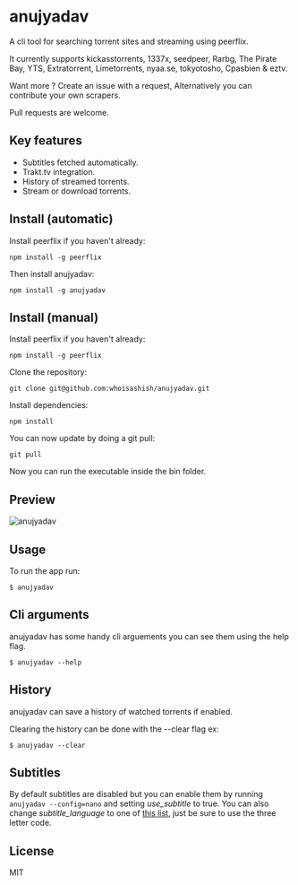 # anujyadav

A cli tool for searching torrent sites and streaming using peerflix.

It currently supports kickasstorrents, 1337x, seedpeer, Rarbg, The Pirate Bay, YTS, Extratorrent, Limetorrents, nyaa.se, tokyotosho, Cpasbien & eztv.

Want more ? Create an issue with a request, Alternatively you can contribute your own scrapers.

Pull requests are welcome.

## Key features

*  Subtitles fetched automatically.
*  Trakt.tv integration.
*  History of streamed torrents.
*  Stream or download torrents.

## Install (automatic)
Install peerflix if you haven't already:

```
npm install -g peerflix
```

Then install anujyadav:

```
npm install -g anujyadav
```

## Install (manual)
Install peerflix if you haven't already:

```
npm install -g peerflix
```

Clone the repository:

```
git clone git@github.com:whoisashish/anujyadav.git
```

Install dependencies:

```
npm install
```

You can now update by doing a git pull:

```
git pull
```

Now you can run the executable inside the bin folder.

## Preview
![anujyadav](https://i.imgur.com/rre0MtK.png)

## Usage
To run the app run:
```
$ anujyadav
```

## Cli arguments

anujyadav has some handy cli arguements you can see them using the help flag.
```
$ anujyadav --help
```

## History
anujyadav can save a history of watched torrents if enabled.

Clearing the history can be done with the --clear flag ex:
```
$ anujyadav --clear
```

## Subtitles
By default subtitles are disabled but you can enable them by running `anujyadav --config=nano` and setting *use_subtitle* to true. You can also change *subtitle_language* to one of [this list](https://github.com/divhide/node-subtitler/blob/master/langs.dump.txt), just be sure to use the three letter code.


## License

MIT
